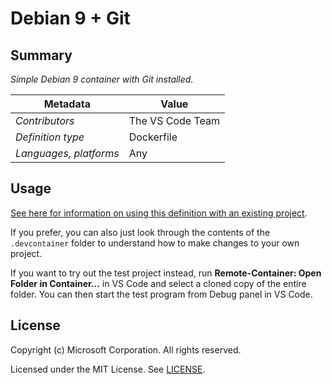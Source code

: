 # Debian 9 + Git

## Summary

*Simple Debian 9 container with Git installed.*

| Metadata | Value |  
|----------|-------|
| *Contributors* | The VS Code Team |
| *Definition type* | Dockerfile |
| *Languages, platforms* | Any |

## Usage

[See here for information on using this definition with an existing project](../../README.md#using-a-definition).

If you prefer, you can also just look through the contents of the `.devcontainer` folder to understand how to make changes to your own project.

If you want to try out the test project instead, run **Remote-Container: Open Folder in Container...** in VS Code and select a cloned copy of the entire folder. You can then start the test program from Debug panel in VS Code.

## License

Copyright (c) Microsoft Corporation. All rights reserved.

Licensed under the MIT License. See [LICENSE](../../LICENSE). 
